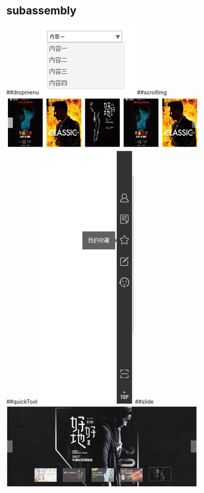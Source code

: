 # subassembly
##dropmenu
<img src="/source/img/a001.png">
##scrollImg
<img src="/source/img/a002.png">
##quickTool
<img src="/source/img/gj.png">
##slide
<img src="/source/img/slide.png">
